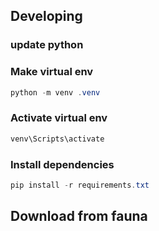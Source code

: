 ﻿

## Developing

### update python
  

### Make virtual env

  ```powershell
  python -m venv .venv
  ```
### Activate virtual env

  ```powershell
  venv\Scripts\activate
  ```
### Install dependencies

  ```powershell
  pip install -r requirements.txt
  ```


## Download from fauna

